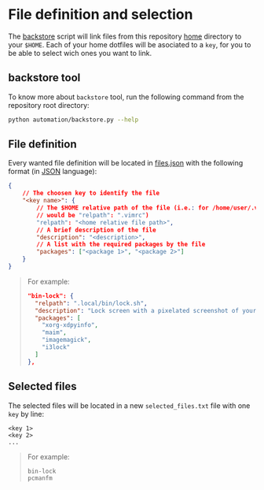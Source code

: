 # File definition and selection

The [backstore](./backstore.py) script will link files from this repository
[home](../home/) directory to your `$HOME`. Each of your home dotfiles will be
asociated to a `key`, for you to be able to select wich ones you want to link.

## backstore tool

To know more about `backstore` tool, run the following command from the
repository root directory:

```bash
python automation/backstore.py --help
```

## File definition

Every wanted file definition will be located in [files.json](./files.json) with
the following format (in [JSON](https://www.json.org/json-en.html) language):

```json
{
    // The choosen key to identify the file
    "<key name>": {
        // The $HOME relative path of the file (i.e.: for /home/user/.vimrc 
        // would be "relpath": ".vimrc")
        "relpath": "<home relative file path>",
        // A brief description of the file
        "description": "<description>",
        // A list with the required packages by the file
        "packages": ["<package 1>", "<package 2>"]
    }
}
```

> For example:
> 
> ```json
> "bin-lock": {
>   "relpath": ".local/bin/lock.sh",
>   "description": "Lock screen with a pixelated screenshot of your desktop.",
>   "packages": [
>     "xorg-xdpyinfo",
>     "maim",
>     "imagemagick",
>     "i3lock"
>   ]
> },
> ```

## Selected files

The selected files will be located in a new `selected_files.txt` file with one
`key` by line:

```plain
<key 1>
<key 2>
...
```

> For example:
> 
> ```plain
> bin-lock
> pcmanfm
> ```